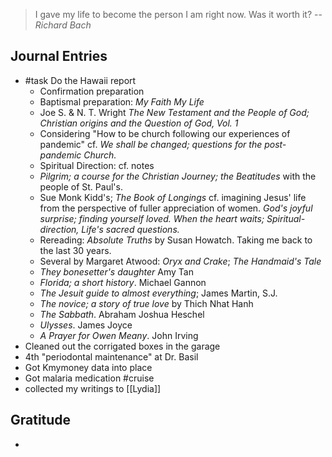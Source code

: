 > I gave my life to become the person I am right now. Was it worth it?
> -- <cite>Richard Bach</cite>


## Journal Entries
-  #task Do the Hawaii report
	- Confirmation preparation
	- Baptismal preparation: *My Faith My Life*
	- Joe S. & N. T. Wright *The New Testament and the People of God; Christian origins and the Question of God, Vol. 1*
	- Considering "How to be church following our experiences of pandemic" cf. *We shall be changed; questions for the post-pandemic Church.*
	- Spiritual Direction: cf. notes
	- *Pilgrim; a course for the Christian Journey; the Beatitudes* with the people of St. Paul's.
	- Sue Monk Kidd's; *The Book of Longings* cf. imagining Jesus' life from the perspective of fuller appreciation of women. *God's joyful surprise; finding yourself loved.* *When the heart waits; Spiritual-direction, Life's sacred questions.*
	- Rereading: *Absolute Truths* by Susan Howatch. Taking me back to the last 30 years.
	- Several by Margaret Atwood: *Oryx and Crake*; *The Handmaid's Tale*
	- *They bonesetter's daughter* Amy Tan
	- *Florida; a short history*. Michael Gannon
	- *The Jesuit guide to almost everything*; James Martin, S.J.
	- *The novice; a story of true love* by Thich Nhat Hanh
	- *The Sabbath*. Abraham Joshua Heschel
	- *Ulysses*. James Joyce
	- *A Prayer for Owen Meany*. John Irving
- Cleaned out the corrigated boxes in the garage
- 4th "periodontal maintenance" at Dr. Basil
- Got Kmymoney data into place
- Got malaria medication #cruise 
- collected my writings to [[Lydia]]

## Gratitude
- 


